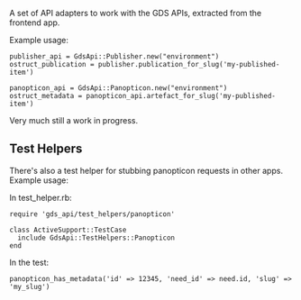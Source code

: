 A set of API adapters to work with the GDS APIs, extracted from the frontend app.

Example usage:

    publisher_api = GdsApi::Publisher.new("environment")
    ostruct_publication = publisher.publication_for_slug('my-published-item')

    panopticon_api = GdsApi::Panopticon.new("environment")
    ostruct_metadata = panopticon_api.artefact_for_slug('my-published-item')

Very much still a work in progress.

## Test Helpers

There's also a test helper for stubbing panopticon requests in other apps. Example usage:

In test_helper.rb:

    require 'gds_api/test_helpers/panopticon'
    
    class ActiveSupport::TestCase
      include GdsApi::TestHelpers::Panopticon
    end

In the test:
  
    panopticon_has_metadata('id' => 12345, 'need_id' => need.id, 'slug' => 'my_slug')
  